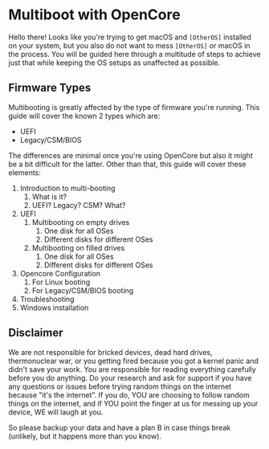 # Multiboot with OpenCore

Hello there! Looks like you're trying to get macOS and `[OtherOS]` installed on your system, but you also do not want to mess `[OtherOS]` or macOS in the process. You will be guided here through a multitude of steps to achieve just that while keeping the OS setups as unaffected as possible.

## Firmware Types

Multibooting is greatly affected by the type of firmware you're running. This guide will cover the known 2 types which are:

- UEFI
- Legacy/CSM/BIOS

The differences are minimal once you're using OpenCore but also it might be a bit difficult for the latter. Other than that, this guide will cover these elements:

1. Introduction to multi-booting
   1. What is it?
   2. UEFI? Legacy? CSM? What?
2. UEFI
   1. Multibooting on empty drives
      1. One disk for all OSes
      2. Different disks for different OSes
   2. Multibooting on filled drives
      1. One disk for all OSes
      2. Different disks for different OSes
3. Opencore Configuration
   1. For Linux booting
   2. For Legacy/CSM/BIOS booting
4. Troubleshooting
5. Windows installation

## Disclaimer

We are not responsible for bricked devices, dead hard drives, thermonuclear war, or you getting fired because you got a kernel panic and didn't save your work. You are responsible for reading everything carefully before you do anything. Do your research and ask for support if you have any questions or issues before trying random things on the internet because "it's the internet". If you do, YOU are choosing to follow random things on the internet, and if YOU point the finger at us for messing up your device, WE will laugh at you.

So please backup your data and have a plan B in case things break (unlikely, but it happens more than you know).
